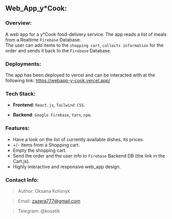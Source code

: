 ## Web_App_y*Cook:

### Overview:
A web app for a y*Cook food-delivery service. The app reads a list of meals from a Realtime `Firebase` Database. 
<br>
The user can add items to the `shopping cart`, `collects information` for the order and sends it back to the `Firebase` Database.

### Deployments:
The app has been deployed to vercel and can be interacted with at the following link: 
https://webapp-y-cook.vercel.app/

### Tech Stack:

- **Frontend**: `React.js`, `Tailwind CSS`.

- **Backend**: `Google Firebase`, `Yarn`, `npm`.

### Features:
- Have a look on the list of currently available dishes, its prices.
- +/- items from a Shopping cart.
- Empty the shopping cart.
- Send the order and the user info to `Firebase` Backend DB (the link in the Cart.js).
- Highly interactive and responsive web_app design.

### Contact Info:
> Author: Oksana Kolisnyk

> Email: zazera777@gmail.com

> Telegram: @kosatik

